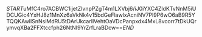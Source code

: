 $START$uMfC4ro7ACBWC1ijetZlvnpPZgT4m1LXVbj6/iJ0iYXC4ZldKTvNnM5iUDCUGic4YxHJ8z1MnXz6aVkNk4v15bdGeFlawlxAcniNV7Pl9P6wO6aB9R5YTQQKAwIlSnNsiMdRU5tDArUkcarIlVehtOaVDcPanpxdx4MxL8vcorr7tDkUQrymvqXBa2FFXtccfph26NtNI9YrZrfLraBDcw==$END$
